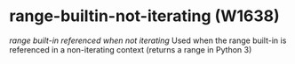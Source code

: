 # range-builtin-not-iterating (W1638)
*range built-in referenced when not iterating* Used when the range
built-in is referenced in a non-iterating context (returns a range in
Python 3)

